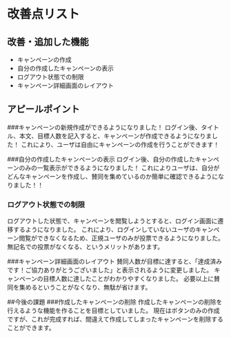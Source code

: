 # 改善点リスト

## 改善・追加した機能
* キャンペーンの作成
* 自分の作成したキャンペーンの表示
* ログアウト状態での制限
* キャンペーン詳細画面のレイアウト

## アピールポイント
###キャンペーンの新規作成ができるようになりました！
ログイン後、タイトル、本文、目標人数を記入すると、キャンペーンが作成できるようになりました！
これにより、ユーザは自由にキャンペーンの作成を行うことができます！

###自分の作成したキャンペーンの表示
ログイン後、自分の作成したキャンペーンのみの一覧表示ができるようになりました！
これによりユーザは、自分がどんなキャンペーンを作成し、賛同を集めているのか簡単に確認できるようになりました！！

### ログアウト状態での制限
ログアウトした状態で、キャンペーンを閲覧しようとすると、ログイン画面に遷移するようになりました。
これにより、ログインしていないユーザのキャンペーン閲覧ができなくなるため、正規ユーザのみが投票できるようになりました。
無記名での投票がなくなる、というメリットがあります。

###キャンペーン詳細画面のレイアウト
賛同人数が目標に達すると、「達成済みです！ご協力ありがとうございました」と表示されるように変更しました。
キャンペーンの目標人数に達したことがわかりやすくなりました。
必要以上に賛同を集めるということがなくなり、無駄が省けます。

##今後の課題
###作成したキャンペーンの削除
作成したキャンペーンの削除を行えるような機能を作ることを目標としていました。
現在はボタンのみの作成ですが、これが完成すれば、間違えて作成してしまったキャンペーンを削除することができます。
